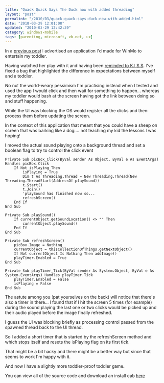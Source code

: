 ```yaml
--- 
title: "Quack Quack Says The Duck now with added threading" 
layout: "post" 
permalink: "/2010/03/quack-quack-says-duck-now-with-added.html" 
date: "2010-03-29 12:01:00" 
updated: "2010-03-29 12:42:39" 
category: windows-mobile
tags: [parenting, microsoft, vb-net, ux]
---
```


In a [previous post](http://mindlessramblingnonsense.blogspot.com/2009/10/quack-quack-says-duck.html) I advertised an application I'd made for WinMo to entertain my toddler.



Having watched her play with it and having been [reminded to K.I.S.S](http://stackoverflow.com/questions/2498609/handle-windows-mobile-click-event-so-that-it-doesnt-queue-while-my-program-is). I've fixed a bug that highlighted the difference in expectations between myself and a toddler.

<!--more-->

No not the world-weary pessimism I'm practising instead when I tested and used the app I would click and then wait for something to happen... whereas my toddler would bash at the screen having got the link between doing so and stuff happening.

While the UI was blocking the OS would register all the clicks and then process them before updating the screen.

In the context of this application that meant that you could have a sheep on screen that was barking like a dog.... not teaching my kid the lessons I was hoping!

I moved the actual sound playing onto a background thread and set a boolean flag to try to control the click event

```visualbasic
Private Sub picBox_Click(ByVal sender As Object, ByVal e As EventArgs) Handles picBox.Click
    If Not isPlaying Then
        isPlaying = True
        Dim t As Threading.Thread = New Threading.Thread(New Threading.ThreadStart(AddressOf playSound))
        t.Start()
        t.Join()
        'playSound has finished now so...
        refreshScreen()
    End If
End Sub

Private Sub playSound()
    If currentObject.getSoundLocation() <> "" Then
        currentObject.playSound()
    End If
End Sub

Private Sub refreshScreen()
    picBox.Image = Nothing
    currentObject = thisCollectionOfThings.getNextObject()
    If Not currentObject Is Nothing Then addImage()
    playTimer.Enabled = True
End Sub

Private Sub playTimer_Tick(ByVal sender As System.Object, ByVal e As System.EventArgs) Handles playTimer.Tick
    playTimer.Enabled = False
    isPlaying = False
End Sub
```

The astute among you (pat yourselves on the back) will notice that there's also a timer in there... I found that if I hit the screen 5 times (for example) during the sound playing the last one or two clicks would be picked up and their audio played
before the image finally refreshed.

I guess the UI was blocking briefly as processing control passed from the spawned thread back to the UI thread.

So I added a short timer that is started by the refreshScreen method and which stops itself and resets the isPlaying flag on its first tick.

That might be a bit hacky and there might be a better way but since that seems to work I'm happy with it.

And now I have a slightly more toddler-proof toddler game.

You can view all of the source code and download an install cab [here](http://qqstd.codeplex.com/)
